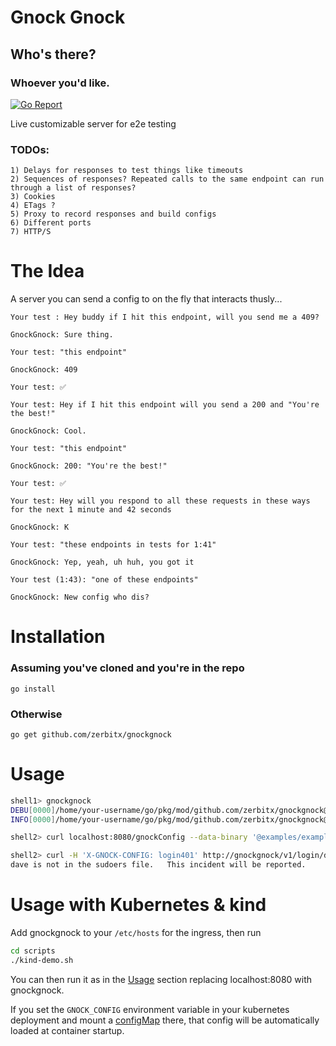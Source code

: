 # Gnock Gnock
## Who's there? 
### Whoever you'd like.

[![Go Report](https://goreportcard.com/badge/github.com/zerbitx/gnockgnock)](https://goreportcard.com/report/github.com/zerbitx/gnockgnock)
  
Live customizable server for e2e testing

### TODOs:
    1) Delays for responses to test things like timeouts 
    2) Sequences of responses? Repeated calls to the same endpoint can run through a list of responses?
    3) Cookies
    4) ETags ?
    5) Proxy to record responses and build configs
    6) Different ports
    7) HTTP/S
    
# The Idea

A server you can send a config to on the fly that interacts thusly...

```
Your test : Hey buddy if I hit this endpoint, will you send me a 409?

GnockGnock: Sure thing.

Your test: "this endpoint"

GnockGnock: 409

Your test: ✅
```

```
Your test: Hey if I hit this endpoint will you send a 200 and "You're the best!"

GnockGnock: Cool.

Your test: "this endpoint"

GnockGnock: 200: "You're the best!"

Your test: ✅
```

```
Your test: Hey will you respond to all these requests in these ways for the next 1 minute and 42 seconds

GnockGnock: K

Your test: "these endpoints in tests for 1:41"

GnockGnock: Yep, yeah, uh huh, you got it

Your test (1:43): "one of these endpoints"

GnockGnock: New config who dis?
```

# Installation

### Assuming you've cloned and you're in the repo
`go install`

### Otherwise

`go get github.com/zerbitx/gnockgnock`

# Usage 

```bash
shell1> gnockgnock
DEBU[0000]/home/your-username/go/pkg/mod/github.com/zerbitx/gnockgnock@v0.0.0-20200717014037-d4e912c66d96/gnocker/gnocker.go:296 github.com/zerbitx/gnockgnock/gnocker.(*gnocker).initConfigEndpoints() config endpoints                              GET=/gnockconfig POST=/gnockconfig gnock=gnock
INFO[0000]/home/your-username/go/pkg/mod/github.com/zerbitx/gnockgnock@v0.0.0-20200717014037-d4e912c66d96/gnocker/gnocker.go:103 github.com/zerbitx/gnockgnock/gnocker.(*gnocker).Start.func1() main                                          gnock=gnock host=127.0.0.1 port=8080
```
```bash
shell2> curl localhost:8080/gnockConfig --data-binary '@examples/example.yaml'

shell2> curl -H 'X-GNOCK-CONFIG: login401' http://gnockgnock/v1/login/dave -X POST
dave is not in the sudoers file.   This incident will be reported. 

```

# Usage with Kubernetes & kind

Add gnockgnock to your `/etc/hosts` for the ingress, then run
```bash
cd scripts
./kind-demo.sh
```

You can then run it as in the [Usage](#usage) section replacing localhost:8080 with gnockgnock.

If you set the `GNOCK_CONFIG` environment variable in your kubernetes deployment and mount a [configMap](https://kubernetes.io/docs/tasks/configure-pod-container/configure-pod-configmap/#add-configmap-data-to-a-volume) there, that config will be automatically loaded at container startup.